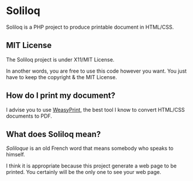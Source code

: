 Soliloq
==========

Soliloq is a PHP project to produce printable document in HTML/CSS.


MIT License
----------
The Soliloq project is under X11/MIT License.

In another words, you are free to use this code however you want. You just have to keep the copyright & the MIT License.


How do I print my document?
----------
I advise you to use [WeasyPrint](http://weasyprint.org/), the best tool I know to convert HTML/CSS documents to PDF.


What does Soliloq mean?
----------
*Soliloque* is an old French word that means somebody who speaks to himself.

I think it is appropriate because this project generate a web page to be printed.
You certainly will be the only one to see your web page.
